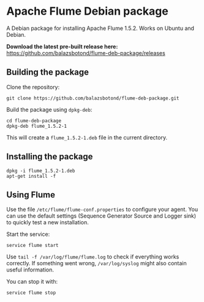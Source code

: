 Apache Flume Debian package
===========================

A Debian package for installing Apache Flume 1.5.2. Works on Ubuntu and Debian.

**Download the latest pre-built release here:**
https://github.com/balazsbotond/flume-deb-package/releases

Building the package
--------------------

Clone the repository:

    git clone https://github.com/balazsbotond/flume-deb-package.git

Build the package using `dpkg-deb`:

    cd flume-deb-package
    dpkg-deb flume_1.5.2-1

This will create a `flume_1.5.2-1.deb` file in the current directory.

Installing the package
----------------------

    dpkg -i flume_1.5.2-1.deb
    apt-get install -f

Using Flume
-----------

Use the file `/etc/flume/flume-conf.properties` to configure your agent. You can use the default settings (Sequence Generator Source and Logger sink) to quickly test a new installation.

Start the service:

    service flume start

Use `tail -f /var/log/flume/flume.log` to check if everything works correctly. If something went wrong, `/var/log/syslog` might also contain useful information.

You can stop it with:

    service flume stop
